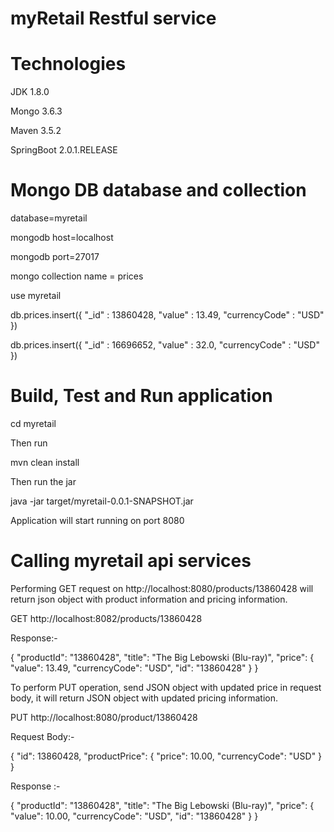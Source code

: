 # myRetail Restful service# TechnologiesJDK 1.8.0Mongo 3.6.3Maven 3.5.2SpringBoot 2.0.1.RELEASE# Mongo DB database and collectiondatabase=myretailmongodb host=localhostmongodb port=27017mongo collection name = pricesuse myretaildb.prices.insert({ "_id" : 13860428, "value" : 13.49, "currencyCode" : "USD" })db.prices.insert({ "_id" : 16696652, "value" : 32.0, "currencyCode" : "USD" })# Build, Test and Run applicationcd myretailThen runmvn clean installThen run the jarjava -jar target/myretail-0.0.1-SNAPSHOT.jarApplication will start running on port 8080# Calling myretail api servicesPerforming GET request on http://localhost:8080/products/13860428 will return json object with product information and pricing information.GET http://localhost:8082/products/13860428Response:-{ "productId": "13860428", "title": "The Big Lebowski (Blu-ray)", "price": { "value": 13.49, "currencyCode": "USD", "id": "13860428" } }To perform PUT operation, send JSON object with updated price in request body, it will return JSON object with updated pricing information.PUT http://localhost:8080/product/13860428Request Body:-{ "id": 13860428, "productPrice": { "price": 10.00, "currencyCode": "USD" } }Response :-{ "productId": "13860428", "title": "The Big Lebowski (Blu-ray)", "price": { "value": 10.00, "currencyCode": "USD", "id": "13860428" } }